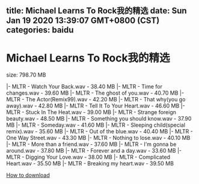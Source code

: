 
title: Michael Learns To Rock我的精选
date: Sun Jan 19 2020 13:39:07 GMT+0800 (CST)    
categories: baidu
---

# Michael Learns To Rock我的精选
size: 798.70 MB
 
 
|- MLTR - Watch Your Back.wav - 38.40 MB
|- MLTR - Time for changes.wav - 39.60 MB
|- MLTR - The ghost of you.wav - 40.70 MB
|- MLTR - The Actor(Remix99).wav - 42.20 MB
|- MLTR - That why(you go away).wav - 42.80 MB
|- MLTR - Tell It To Your Heart.wav - 46.60 MB
|- MLTR - Stuck In The Heat.wav - 39.00 MB
|- MLTR - Strange foreign beauty.wav - 48.50 MB
|- MLTR - Something you should know.wav - 37.90 MB
|- MLTR - Someday.wav - 41.60 MB
|- MLTR - Sleeping child(special remix).wav - 35.60 MB
|- MLTR - Out of the blue.wav - 40.40 MB
|- MLTR - One Way Street.wav - 43.30 MB
|- MLTR - Nothing to lose.wav - 40.10 MB
|- MLTR - More than a friend.wav - 37.60 MB
|- MLTR - I'm gonna be around.wav - 37.80 MB
|- MLTR - Forever and a day.wav - 33.60 MB
|- MLTR - Digging Your Love.wav - 38.00 MB
|- MLTR - Complicated Heart.wav - 35.50 MB
|- MLTR - Breaking my heart.wav - 39.50 MB

[How to download](https://bpcam.bemobtrk.com/go/2ceec3aa-1ca2-46d6-b9ff-aaa5c184517c?jno=4697)